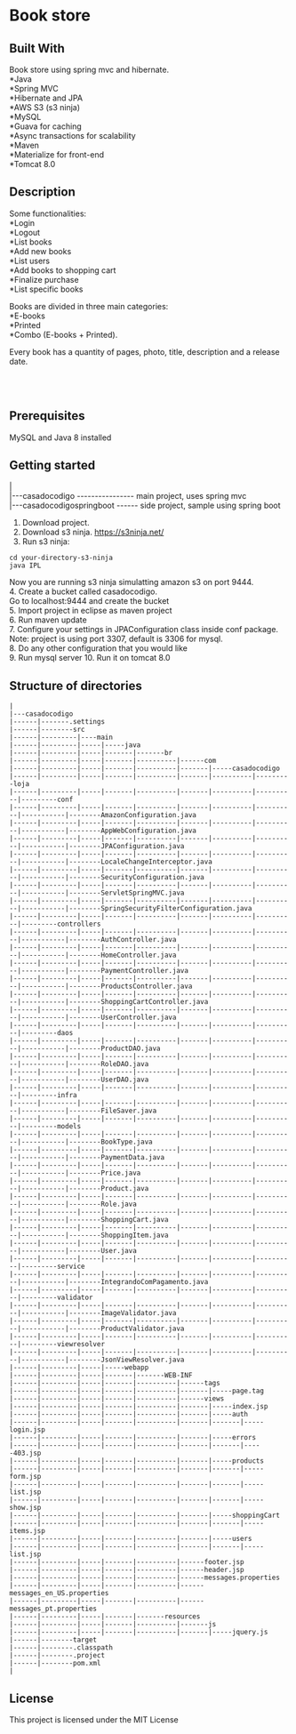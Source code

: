 # Book store

## Built With
Book store using spring mvc and hibernate.
<br>
*Java<br>
*Spring MVC<br>
*Hibernate and JPA<br>
*AWS S3 (s3 ninja)<br>
*MySQL<br>
*Guava for caching<br>
*Async transactions for scalability<br>
*Maven<br>
*Materialize for front-end<br>
*Tomcat 8.0


## Description
Some functionalities:<br>
*Login<br>
*Logout<br>
*List books<br>
*Add new books<br>
*List users<br>
*Add books to shopping cart<br>
*Finalize purchase<br>
*List specific books<br>


Books are divided in three main categories:<br>
*E-books<br>
*Printed<br>
*Combo (E-books + Printed).<br>

Every book has a quantity of pages, photo, title, description and a release date.

<br><br>

## Prerequisites
MySQL and Java 8 installed


## Getting started
|<br>
|---casadocodigo ---------------- main project, uses spring mvc<br>
|---casadocodigospringboot ------ side project, sample using spring boot<br>

1. Download project.<br>
2. Download s3 ninja. https://s3ninja.net/<br>
3. Run s3 ninja: 
```
cd your-directory-s3-ninja
java IPL
```
Now you are running s3 ninja simulatting amazon s3 on port 9444.<br>
4. Create a bucket called casadocodigo.<br>
Go to localhost:9444 and create the bucket<br>
5. Import project in eclipse as maven project<br>
6. Run maven update<br>
7. Configure your settings in JPAConfiguration class inside conf package.
Note: project is using port 3307, default is 3306 for mysql.<br>
8. Do any other configuration that you would like<br>
9. Run mysql server
10. Run it on tomcat 8.0<br>

## Structure of directories
```
|
|---casadocodigo
|------|-------.settings
|------|--------src
|------|---------|----main
|------|---------|-----|-----java
|------|---------|-----|-------|-------br
|------|---------|-----|-------|----------|------com
|------|---------|-----|-------|----------|-------|-----casadocodigo
|------|---------|-----|-------|----------|-------|----------|---------loja
|------|---------|-----|-------|----------|-------|----------|----------|---------conf
|------|---------|-----|-------|----------|-------|----------|----------|-----------|--------AmazonConfiguration.java
|------|---------|-----|-------|----------|-------|----------|----------|-----------|--------AppWebConfiguration.java
|------|---------|-----|-------|----------|-------|----------|----------|-----------|--------JPAConfiguration.java
|------|---------|-----|-------|----------|-------|----------|----------|-----------|--------LocaleChangeInterceptor.java
|------|---------|-----|-------|----------|-------|----------|----------|-----------|--------SecurityConfiguration.java
|------|---------|-----|-------|----------|-------|----------|----------|-----------|--------ServletSpringMVC.java
|------|---------|-----|-------|----------|-------|----------|----------|-----------|--------SpringSecurityFilterConfiguration.java
|------|---------|-----|-------|----------|-------|----------|----------|---------controllers
|------|---------|-----|-------|----------|-------|----------|----------|-----------|--------AuthController.java
|------|---------|-----|-------|----------|-------|----------|----------|-----------|--------HomeController.java
|------|---------|-----|-------|----------|-------|----------|----------|-----------|--------PaymentController.java
|------|---------|-----|-------|----------|-------|----------|----------|-----------|--------ProductsController.java
|------|---------|-----|-------|----------|-------|----------|----------|-----------|--------ShoppingCartController.java
|------|---------|-----|-------|----------|-------|----------|----------|-----------|--------UserController.java
|------|---------|-----|-------|----------|-------|----------|----------|---------daos
|------|---------|-----|-------|----------|-------|----------|----------|-----------|--------ProductDAO.java
|------|---------|-----|-------|----------|-------|----------|----------|-----------|--------RoleDAO.java
|------|---------|-----|-------|----------|-------|----------|----------|-----------|--------UserDAO.java
|------|---------|-----|-------|----------|-------|----------|----------|---------infra
|------|---------|-----|-------|----------|-------|----------|----------|-----------|--------FileSaver.java
|------|---------|-----|-------|----------|-------|----------|----------|---------models
|------|---------|-----|-------|----------|-------|----------|----------|-----------|--------BookType.java
|------|---------|-----|-------|----------|-------|----------|----------|-----------|--------PaymentData.java
|------|---------|-----|-------|----------|-------|----------|----------|-----------|--------Price.java
|------|---------|-----|-------|----------|-------|----------|----------|-----------|--------Product.java
|------|---------|-----|-------|----------|-------|----------|----------|-----------|--------Role.java
|------|---------|-----|-------|----------|-------|----------|----------|-----------|--------ShoppingCart.java
|------|---------|-----|-------|----------|-------|----------|----------|-----------|--------ShoppingItem.java
|------|---------|-----|-------|----------|-------|----------|----------|-----------|--------User.java
|------|---------|-----|-------|----------|-------|----------|----------|---------service
|------|---------|-----|-------|----------|-------|----------|----------|-----------|--------IntegrandoComPagamento.java
|------|---------|-----|-------|----------|-------|----------|----------|---------validator
|------|---------|-----|-------|----------|-------|----------|----------|-----------|--------ImageValidator.java
|------|---------|-----|-------|----------|-------|----------|----------|-----------|--------ProductValidator.java
|------|---------|-----|-------|----------|-------|----------|----------|---------viewresolver
|------|---------|-----|-------|----------|-------|----------|----------|-----------|--------JsonViewResolver.java
|------|---------|-----|-----webapp
|------|---------|-----|-------|-------WEB-INF
|------|---------|-----|-------|----------|------tags
|------|---------|-----|-------|----------|-------|-----page.tag
|------|---------|-----|-------|----------|------views
|------|---------|-----|-------|----------|-------|-----index.jsp
|------|---------|-----|-------|----------|-------|-----auth
|------|---------|-----|-------|----------|-------|-------|-----login.jsp
|------|---------|-----|-------|----------|-------|-----errors
|------|---------|-----|-------|----------|-------|-------|-----403.jsp
|------|---------|-----|-------|----------|-------|-----products
|------|---------|-----|-------|----------|-------|-------|-----form.jsp
|------|---------|-----|-------|----------|-------|-------|-----list.jsp
|------|---------|-----|-------|----------|-------|-------|-----show.jsp
|------|---------|-----|-------|----------|-------|-----shoppingCart
|------|---------|-----|-------|----------|-------|-------|-----items.jsp
|------|---------|-----|-------|----------|-------|-----users
|------|---------|-----|-------|----------|-------|-------|-----list.jsp
|------|---------|-----|-------|----------|------footer.jsp
|------|---------|-----|-------|----------|------header.jsp
|------|---------|-----|-------|----------|------messages.properties
|------|---------|-----|-------|----------|------messages_en_US.properties
|------|---------|-----|-------|----------|------messages_pt.properties
|------|---------|-----|-------|-------resources
|------|---------|-----|-------|----------|-------js
|------|---------|-----|-------|----------|-------|-----jquery.js
|------|--------target
|------|--------.classpath
|------|--------.project
|------|--------pom.xml
|
```





## License
This project is licensed under the MIT License

